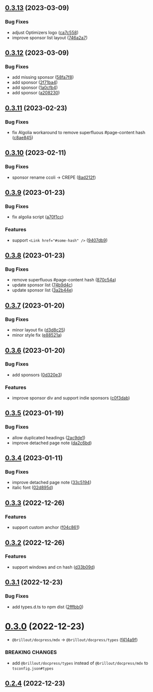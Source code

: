 ## [0.3.13](https://github.com/brillout/docpress/compare/v0.3.12...v0.3.13) (2023-03-09)


### Bug Fixes

* adjust Optimizers logo ([ca7c558](https://github.com/brillout/docpress/commit/ca7c55851ce94de69767189b869b785772dedc7c))
* improve sponsor list layout ([746a2a7](https://github.com/brillout/docpress/commit/746a2a7b3fe3bab57cbd8f8f037d05dd62a6b4eb))



## [0.3.12](https://github.com/brillout/docpress/compare/v0.3.11...v0.3.12) (2023-03-09)


### Bug Fixes

* add missing sponsor ([58fa7f8](https://github.com/brillout/docpress/commit/58fa7f80072558a28d56f111af7d741f55c743f5))
* add sponsor ([2f71ba4](https://github.com/brillout/docpress/commit/2f71ba4773f487884b486e07c34780e39c95fc89))
* add sponsor ([1a0cfb4](https://github.com/brillout/docpress/commit/1a0cfb4c2213e398c2cbea8a0f1f0213c726d6ad))
* add sponsor ([a208230](https://github.com/brillout/docpress/commit/a208230e8c40247f66e65b1c8f0bf6f75ed70c05))



## [0.3.11](https://github.com/brillout/docpress/compare/v0.3.10...v0.3.11) (2023-02-23)


### Bug Fixes

* fix Algolia workaround to remove superfluous #page-content hash ([c8ae845](https://github.com/brillout/docpress/commit/c8ae845925ea48603570ff39dcc5134c383958a9))



## [0.3.10](https://github.com/brillout/docpress/compare/v0.3.9...v0.3.10) (2023-02-11)


### Bug Fixes

* sponsor rename ccoli -> CREPE ([8ad212f](https://github.com/brillout/docpress/commit/8ad212f7e7ba58db99e2d1cf9ccb100e4afa27fe))



## [0.3.9](https://github.com/brillout/docpress/compare/v0.3.8...v0.3.9) (2023-01-23)


### Bug Fixes

* fix algolia script ([a70f1cc](https://github.com/brillout/docpress/commit/a70f1cc843f065b9a3e2e9b6e7858ca971701260))


### Features

* support `<Link href="#some-hash" />` ([9407db9](https://github.com/brillout/docpress/commit/9407db96dcbbb32d1f358c96dca4bcbb17896111))



## [0.3.8](https://github.com/brillout/docpress/compare/v0.3.7...v0.3.8) (2023-01-23)


### Bug Fixes

* remove superfluous #page-content hash ([870c54a](https://github.com/brillout/docpress/commit/870c54a14c3a27b5b25587222efa7a45f4aafafb))
* update sponsor list ([74b9d4c](https://github.com/brillout/docpress/commit/74b9d4c23f3caf443774e2f7c662c941b707f3ab))
* update sponsor list ([3a2b44e](https://github.com/brillout/docpress/commit/3a2b44e09144ffbebd2eb6ef991584312adc98c5))



## [0.3.7](https://github.com/brillout/docpress/compare/v0.3.6...v0.3.7) (2023-01-20)


### Bug Fixes

* minor layout fix ([d3d8c25](https://github.com/brillout/docpress/commit/d3d8c25f8cbe5e9e9d9e80cd89dadcaf02e9bc88))
* minor style fix ([e88521a](https://github.com/brillout/docpress/commit/e88521a49fe75d0b4184ed604dfc81a0d9618ab4))



## [0.3.6](https://github.com/brillout/docpress/compare/v0.3.5...v0.3.6) (2023-01-20)


### Bug Fixes

* add sponsors ([0d320e3](https://github.com/brillout/docpress/commit/0d320e38d1f3681d15a0ae2d6d410d48672cbf70))


### Features

* improve sponsor div and support indie sponsors ([c0f3dab](https://github.com/brillout/docpress/commit/c0f3dab91dc616b9ea129f6bbd290004483269fb))



## [0.3.5](https://github.com/brillout/docpress/compare/v0.3.4...v0.3.5) (2023-01-19)


### Bug Fixes

* allow duplicated headings ([2ac9de1](https://github.com/brillout/docpress/commit/2ac9de136c150e0657f984892f1c2fa954e1266f))
* improve detached page note ([da2c6bd](https://github.com/brillout/docpress/commit/da2c6bd9a008f09d3fe77a84d3cc880357a3b9bd))



## [0.3.4](https://github.com/brillout/docpress/compare/v0.3.3...v0.3.4) (2023-01-11)


### Bug Fixes

* improve detached page note ([33c5194](https://github.com/brillout/docpress/commit/33c5194cfddec36bffd8cbcd08edc35c0b191731))
* italic font ([02d895d](https://github.com/brillout/docpress/commit/02d895d490370edee609bea9481eca2e026f15c3))



## [0.3.3](https://github.com/brillout/docpress/compare/v0.3.2...v0.3.3) (2022-12-26)


### Features

* support custom anchor ([f04c861](https://github.com/brillout/docpress/commit/f04c861083c74b3691af461b881c9a08e0cbe515))



## [0.3.2](https://github.com/brillout/docpress/compare/v0.3.1...v0.3.2) (2022-12-26)


### Features

* support windows and cn hash ([d33b09d](https://github.com/brillout/docpress/commit/d33b09da598f79b9116841d94f080ea0b0dcb4f5))



## [0.3.1](https://github.com/brillout/docpress/compare/v0.3.0...v0.3.1) (2022-12-23)


### Bug Fixes

* add types.d.ts to npm dist ([2fffbb0](https://github.com/brillout/docpress/commit/2fffbb001c3dfb527a608bf06e06f9c6f7916df2))



# [0.3.0](https://github.com/brillout/docpress/compare/v0.2.4...v0.3.0) (2022-12-23)


* `@brillout/docpress/mdx` -> `@brillout/docpress/types` ([f414a9f](https://github.com/brillout/docpress/commit/f414a9ff0bd69944778e6b115d7700f8327b3aea))


### BREAKING CHANGES

* add `@brillout/docpress/types` instead of `@brillout/docpress/mdx` to `tsconfig.json#types`



## [0.2.4](https://github.com/brillout/docpress/compare/v0.2.3...v0.2.4) (2022-12-23)



